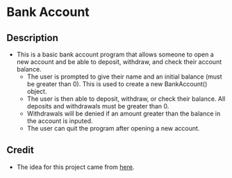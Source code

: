 # Bank Account
## Description
- This is a basic bank account program that allows someone to open a new account and be able to deposit, withdraw, and check their account balance.
  - The user is prompted to give their name and an initial balance (must be greater than 0). This is used to create a new BankAccount() object.
  - The user is then able to deposit, withdraw, or check their balance. All deposits and withdrawals must be greater than 0.
  - Withdrawals will be denied if an amount greater than the balance in the account is inputed.
  - The user can quit the program after opening a new account.
  
## Credit
- The idea for this project came from [here](https://www.javatpoint.com/online-banking-project).
